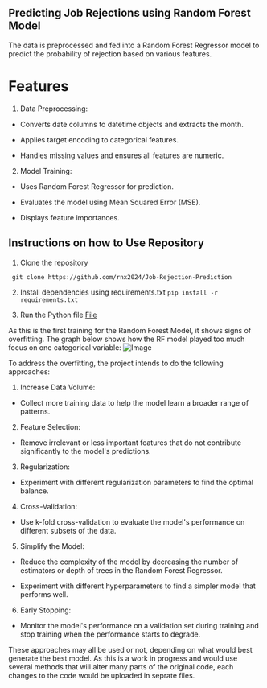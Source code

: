 ## Predicting Job Rejections using Random Forest Model

The data is preprocessed and fed into a Random Forest Regressor model to predict the probability of rejection based on various features.

# Features

1. Data Preprocessing:

  - Converts date columns to datetime objects and extracts the month.

  - Applies target encoding to categorical features.

  - Handles missing values and ensures all features are numeric.

2. Model Training:

  - Uses Random Forest Regressor for prediction.

  - Evaluates the model using Mean Squared Error (MSE).

  - Displays feature importances.

## Instructions on how to Use Repository

1. Clone the repository 

``` git clone https://github.com/rnx2024/Job-Rejection-Prediction```

2. Install dependencies using requirements.txt
```pip install -r requirements.txt```

3. Run the Python file [File](https://github.com/rnx2024/Job-Rejection-Prediction/blob/main/RF_Predict_Job_Rejections.py)

As this is the first training for the Random Forest Model, it shows signs of overfitting. The graph below shows how the RF model played too much focus on one categorical variable: 
![Image](https://github.com/rnx2024/Job-Rejection-Prediction/blob/main/feature_importance_firstprediction.png)

To address the overfitting, the project intends to do the following approaches: 


1. Increase Data Volume:

- Collect more training data to help the model learn a broader range of patterns.

2. Feature Selection:

- Remove irrelevant or less important features that do not contribute significantly to the model's predictions.

3. Regularization:

- Experiment with different regularization parameters to find the optimal balance.

4. Cross-Validation:

- Use k-fold cross-validation to evaluate the model's performance on different subsets of the data.

5. Simplify the Model:

- Reduce the complexity of the model by decreasing the number of estimators or depth of trees in the Random Forest Regressor.

- Experiment with different hyperparameters to find a simpler model that performs well.

6. Early Stopping:

- Monitor the model's performance on a validation set during training and stop training when the performance starts to degrade.

These approaches may all be used or not, depending on what would best generate the best model. As this is a work in progress and would use several methods that will alter many parts of the original code, each changes to the code would be uploaded in seprate files. 
